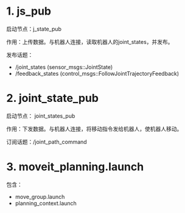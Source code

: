 # 1. js_pub

启动节点：j_state_pub

作用：上传数据。与机器人连接，读取机器人的joint_states，并发布。

发布话题：

* /joint_states  (sensor_msgs::JointState)
* /feedback_states (control_msgs::FollowJointTrajectoryFeedback)

# 2. joint_state_pub

启动节点： joint_states_pub

作用：下发数据。与机器人连接，将移动指令发给机器人，使机器人移动。

订阅话题：/joint_path_command

# 3. moveit_planning.launch

包含：

+ move_group.launch
+ planning_context.launch